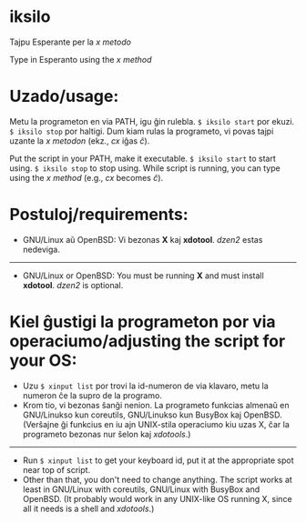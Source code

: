 # iksilo
Tajpu Esperante per la *x metodo*

Type in Esperanto using the *x method*

# Uzado/usage:
Metu la programeton en via PATH, igu ĝin rulebla. `$ iksilo start` por ekuzi. `$ iksilo stop` por haltigi.
Dum kiam rulas la programeto, vi povas tajpi uzante la *x metodon* (ekz., *cx* iĝas *ĉ*).

Put the script in your PATH, make it executable. `$ iksilo start` to start using. `$ iksilo stop` to stop using.
While script is running, you can type using the *x method* (e.g., *cx* becomes *ĉ*).

# Postuloj/requirements:
- GNU/Linux aŭ OpenBSD: Vi bezonas **X** kaj **xdotool**. *dzen2* estas nedeviga.
---
- GNU/Linux or OpenBSD: You must be running **X** and must install **xdotool**. *dzen2* is optional.

# Kiel ĝustigi la programeton por via operaciumo/adjusting the script for your OS:
- Uzu `$ xinput list` por trovi la id-numeron de via klavaro, metu la numeron ĉe la supro de la programo.
- Krom tio, vi bezonas ŝanĝi nenion. La programeto funkcias almenaŭ en GNU/Linukso kun coreutils, GNU/Linukso kun BusyBox kaj OpenBSD. (Verŝajne ĝi funkcius en iu ajn UNIX-stila operaciumo kiu uzas X, ĉar la programeto bezonas nur ŝelon kaj *xdotools*.)
---
- Run `$ xinput list` to get your keyboard id, put it at the appropriate spot near top of script.
- Other than that, you don't need to change anything. The script works at least in GNU/Linux with coreutils, GNU/Linux with BusyBox and OpenBSD. (It probably would work in any UNIX-like OS running X, since all it needs is a shell and *xdotools*.)
